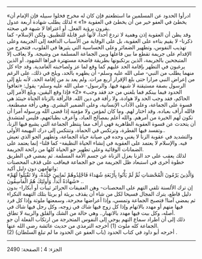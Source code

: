 ------------------------------------------------------------------------

«ادرأوا الحدود عن المسلمين ما استطعتم فإن كان له مخرج فخلوا سبيله فإن
الإمام أن يخطئ في العفو خير من أن يخطئ في العقوبة «1» » لذلك يطلب شهادة
أربعة عدول يقرون برؤية الفعل. أو اعترافا لا شبهة في صحته.  
وقد يظن أن العقوبة إذن وهمية لا تردع أحدا، لأنها غير قابلة للتطبيق. ولكن
الإسلام- كما ذكرنا- لا يقيم بناءه على العقوبة، بل على الوقاية من الأسباب
الدافعة إلى الجريمة وعلى تهذيب النفوس، وتطهير الضمائر وعلى الحساسية التي
يثيرها في القلوب، فتتحرج من الإقدام على جريمة تقطع ما بين فاعلها وبين
الجماعة المسلمة من وشيجة. ولا يعاقب إلا المتبجحين بالجريمة، الذين
يرتكبونها بطريقة فاضحة مستهترة فيراها الشهود. أو الذين يرغبون في التطهر
بإقامة الحد عليهم كما وقع لما عز ولصاحبته الغامدية. وقد جاء كل منهما
يطلب من النبي- صلى الله عليه وسلم- أن يطهره بالحد، ويلح في ذلك، على
الرغم من إعراض النبي مرارا حتى بلغ الإقرار أربع مرات. ولم يعد بد من
إقامة الحد، لأنه بلغ إلى الرسول بصفة مستيقنة لا شبهة فيها. والرسول- صلى
الله عليه وسلم- يقول: «تعافوا الحدود فيما بينكم فما بلغني من حد فقد وجب»
«2» فإذا وقع اليقين، وبلغ الأمر إلى الحاكم، فقد وجب الحد ولا هوادة، ولا
رأفة في دين الله. فالرأفة بالزناة الجناة حينئذ هي قسوة على الجماعة، وعلى
الآداب الإنسانية، وعلى الضمير البشري. وهي رأفة مصطنعة. فالله أرأف
بعباده. وقد اختار لهم. وما كان لمؤمن ولا مؤمنة إذا قضى الله ورسوله أمرا
أن تكون لهم الخيرة من أمرهم. والله أعلم بمصالح العباد، وأعرف بطبائعهم،
فليس لمتشدق أن يتحدث عن قسوة العقوبة الظاهرية فهي أرأف مما ينتظر الجماعة
التي يشيع فيها الزنا، وتفسد فيها الفطرة، وترتكس في الحمأة، وتنتكس إلى
درك البهيمة الأولى..  
والتشديد في عقوبة الزنا لا يغني وحده في صيانة حياة الجماعة، وتطهير الجو
الذي تعيش فيه. والإسلام لا يعتمد على العقوبة في إنشاء الحياة النظيفة-
كما قلنا- إنما يعتمد على الضمانات الوقائية وعلى تطهير جو الحياة كلها من
رائحة الجريمة.  
لذلك يعقب على حد الزنا بعزل الزناة عن جسم الأمة المسلمة. ثم يمضي في
الطريق خطوة أخرى في استبعاد ظل الجريمة من جو الجماعة فيعاقب على قذف
المحصنات واتهامهن دون دليل أكيد:  
«وَالَّذِينَ يَرْمُونَ الْمُحْصَناتِ ثُمَّ لَمْ يَأْتُوا بِأَرْبَعَةِ شُهَداءَ فَاجْلِدُوهُمْ ثَمانِينَ جَلْدَةً،
وَلا تَقْبَلُوا لَهُمْ شَهادَةً أَبَداً. وَأُولئِكَ هُمُ الْفاسِقُونَ» ..  
إن ترك الألسنة تلقي التهم على المحصنات- وهن العفيفات الحرائر ثيبات أو
أبكارا- بدون دليل قاطع، يترك المجال فسيحا لكل من شاء أن يقذف بريئة أو
بريئا بتلك التهمة النكراء ثم يمضي آمنا! فتصبح الجماعة وتمسي، وإذا
أعراضها مجرحة، وسمعتها ملوثة وإذا كل فرد فيها متهم أو مهدد بالاتهام وإذا
كل زوج فيها شاك في زوجه، وكل رجل فيها شاك في أصله، وكل بيت فيها مهدد
بالانهيار.. وهي حالة من الشك والقلق والريبة لا تطاق.  
ذلك إلى أن اطراد سماع التهم يوحي إلى النفوس المتحرجة من ارتكاب الفعلة أن
جو الجماعة كله ملوث (1) أخرجه الترمذي من حديث عائشة رضي الله عنها.  
(2) أخرجه أبو داود في كتاب الحدود (باب العفو عن الحدود ما لم تبلغ
السلطان) .

------------------------------------------------------------------------

الجزء: 4 ¦ الصفحة: 2490
